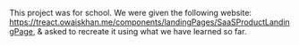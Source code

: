 This project was for school. We were given the following website: https://treact.owaiskhan.me/components/landingPages/SaaSProductLandingPage, & asked to recreate it using what we have learned so far. 
